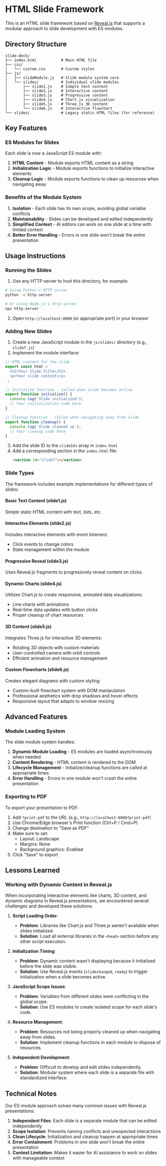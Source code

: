 # HTML Slide Framework

This is an HTML slide framework based on [Reveal.js](https://revealjs.com/) that supports a modular approach to slide development with ES modules.

## Directory Structure

```
slide-deck/
├── index.html           # Main HTML file
├── css/
│   └── custom.css       # Custom styles
├── js/
│   ├── slideModule.js   # Slide module system core
│   └── slides/          # Individual slide modules
│       ├── slide1.js    # Simple text content
│       ├── slide2.js    # Interactive content
│       ├── slide3.js    # Progressive content
│       ├── slide4.js    # Chart.js visualization
│       ├── slide5.js    # Three.js 3D content
│       └── slide6.js    # Interactive flowchart
└── slides/              # Legacy static HTML files (for reference)
```

## Key Features

### ES Modules for Slides

Each slide is now a JavaScript ES module with:

1. **HTML Content** - Module exports HTML content as a string
2. **Initialization Logic** - Module exports functions to initialize interactive elements
3. **Cleanup Logic** - Module exports functions to clean up resources when navigating away

### Benefits of the Module System

1. **Isolation** - Each slide has its own scope, avoiding global variable conflicts
2. **Maintainability** - Slides can be developed and edited independently
3. **Simplified Context** - AI editors can work on one slide at a time with limited context
4. **Better Error Handling** - Errors in one slide won't break the entire presentation

## Usage Instructions

### Running the Slides

1. Use any HTTP server to host this directory, for example:

```bash
# Using Python's HTTP server
python -m http.server

# Or using Node.js's http-server
npx http-server
```

2. Open `http://localhost:8000` (or appropriate port) in your browser

### Adding New Slides

1. Create a new JavaScript module in the `js/slides/` directory (e.g., `slide7.js`)
2. Implement the module interface:

```javascript
// HTML content for the slide
export const html = `
  <h2>Your Slide Title</h2>
  <p>Your slide content</p>
`;

// Initialize function - called when slide becomes active
export function initialize() {
  console.log('Slide initialized');
  // Your initialization code here
}

// Cleanup function - called when navigating away from slide
export function cleanup() {
  console.log('Slide cleaned up');
  // Your cleanup code here
}
```

3. Add the slide ID to the `slideIds` array in `index.html`
4. Add a corresponding section in the `index.html` file:
   ```html
   <section id="slide7"></section>
   ```

### Slide Types

The framework includes example implementations for different types of slides:

#### Basic Text Content (slide1.js)

Simple static HTML content with text, lists, etc.

#### Interactive Elements (slide2.js)

Includes interactive elements with event listeners:
- Click events to change colors
- State management within the module

#### Progressive Reveal (slide3.js)

Uses Reveal.js fragments to progressively reveal content on clicks.

#### Dynamic Charts (slide4.js)

Utilizes Chart.js to create responsive, animated data visualizations:
- Line charts with animations
- Real-time data updates with button clicks
- Proper cleanup of chart resources

#### 3D Content (slide5.js)

Integrates Three.js for interactive 3D elements:
- Rotating 3D objects with custom materials
- User-controlled camera with orbit controls
- Efficient animation and resource management

#### Custom Flowcharts (slide6.js)

Creates elegant diagrams with custom styling:
- Custom-built flowchart system with DOM manipulation
- Professional aesthetics with drop shadows and hover effects
- Responsive layout that adapts to window resizing

## Advanced Features

### Module Loading System

The slide module system handles:

1. **Dynamic Module Loading** - ES modules are loaded asynchronously when needed
2. **Content Rendering** - HTML content is rendered to the DOM
3. **Lifecycle Management** - Initialize/cleanup functions are called at appropriate times
4. **Error Handling** - Errors in one module won't crash the entire presentation

### Exporting to PDF

To export your presentation to PDF:

1. Add `?print-pdf` to the URL (e.g., `http://localhost:8000?print-pdf`)
2. Use Chrome/Edge browser's Print function (Ctrl+P / Cmd+P)
3. Change destination to "Save as PDF"
4. Make sure to set:
   - Layout: Landscape
   - Margins: None
   - Background graphics: Enabled
5. Click "Save" to export

## Lessons Learned

### Working with Dynamic Content in Reveal.js

When incorporating interactive elements like charts, 3D content, and dynamic diagrams in Reveal.js presentations, we encountered several challenges and developed these solutions:

1. **Script Loading Order**:
   - **Problem**: Libraries like Chart.js and Three.js weren't available when slides initialized.
   - **Solution**: Load all external libraries in the `<head>` section before any other script execution.

2. **Initialization Timing**:
   - **Problem**: Dynamic content wasn't displaying because it initialized before the slide was visible.
   - **Solution**: Use Reveal.js events (`slidechanged`, `ready`) to trigger initialization when a slide becomes active.

3. **JavaScript Scope Issues**:
   - **Problem**: Variables from different slides were conflicting in the global scope.
   - **Solution**: Use ES modules to create isolated scope for each slide's code.

4. **Resource Management**:
   - **Problem**: Resources not being properly cleaned up when navigating away from slides.
   - **Solution**: Implement cleanup functions in each module to dispose of resources.

5. **Independent Development**:
   - **Problem**: Difficult to develop and edit slides independently.
   - **Solution**: Modular system where each slide is a separate file with standardized interface.

## Technical Notes

Our ES module approach solves many common issues with Reveal.js presentations:

1. **Independent Files**: Each slide is a separate module that can be edited independently
2. **Scope Isolation**: Prevents naming conflicts and unexpected interactions
3. **Clean Lifecycle**: Initialization and cleanup happen at appropriate times
4. **Error Containment**: Problems in one slide won't break the entire presentation
5. **Context Limitation**: Makes it easier for AI assistance to work on slides with manageable context 